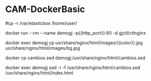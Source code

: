 # CAM-DockerBasic


#cp -r /var/elasticbox /home/user/

docker run --rm --name demogj -p{{http_port}}:80 -d gjctl/ctlnginx

docker exec demogj cp usr/share/nginx/html/images/{{color}}.jpg usr/share/nginx/html/images/bg.jpg

docker cp cambios.sed demogj:/usr/share/nginx/html/cambios.sed

docker exec demogj sed -i -f /usr/share/nginx/html/cambios.sed /usr/share/nginx/html/index.html

